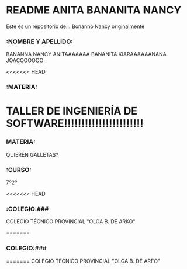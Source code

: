 # README ANITA BANANITA NANCY #
Este es un repositorio de...
Bonanno Nancy originalmente

### :NOMBRE Y APELLIDO: ###
BANANNA NANCY
ANITAAAAAAA BANANITA
KIARAAAAAANANA
JOACOOOOOO

<<<<<<< HEAD
### :MATERIA: ###
TALLER DE INGENIERÍA DE SOFTWARE!!!!!!!!!!!!!!!!!!!!!!!
=======
### MATERIA: ###
QUIEREN GALLETAS?


### :CURSO: ###
7º2º

<<<<<<< HEAD
### :COLEGIO:###
COLEGIO TÉCNICO PROVINCIAL "OLGA B. DE ARKO"

=======
### COLEGIO:###

=======
COLEGIO TECNICO PROVINCIAL "OLGA B. DE ARFO"

